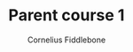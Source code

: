 ---
layout: course
permalink: "/courses/parent_course_1/course_2"
author: Cornelius Fiddlebone
title: "Parent course 1"
description: "Parent course 1 description"
parentPath: "parent_course_1"
courseDescription: "Descrizione corso 2"
items:
  - id: course_1
    title: "Corso 1"
    active: false
  - id: course_2
    title: "Corso 2"
    active: true
  - id: course_3
    title: "Corso 3"
    active: false
---